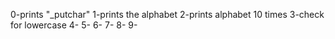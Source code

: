 0-prints "_putchar"
1-prints the alphabet
2-prints alphabet 10 times
3-check for lowercase
4-
5-
6-
7-
8-
9-
